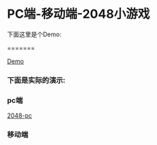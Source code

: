 # PC端-移动端-2048小游戏


下面这里是个Demo:


=======

[Demo](https://victoryli-yang.github.io/2048-two/)


### 下面是实际的演示:

### pc端
[2048-pc](2048-pc.gif)

### 移动端
[](2048-mobile.gif)
=======
